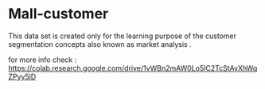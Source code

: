 # Mall-customer
This data set is created only for the learning purpose of the customer segmentation concepts 
also known as market analysis .

for more info check : https://colab.research.google.com/drive/1vWBn2mAW0Lo5IC2TcStAyXhWqZPyy5lD

